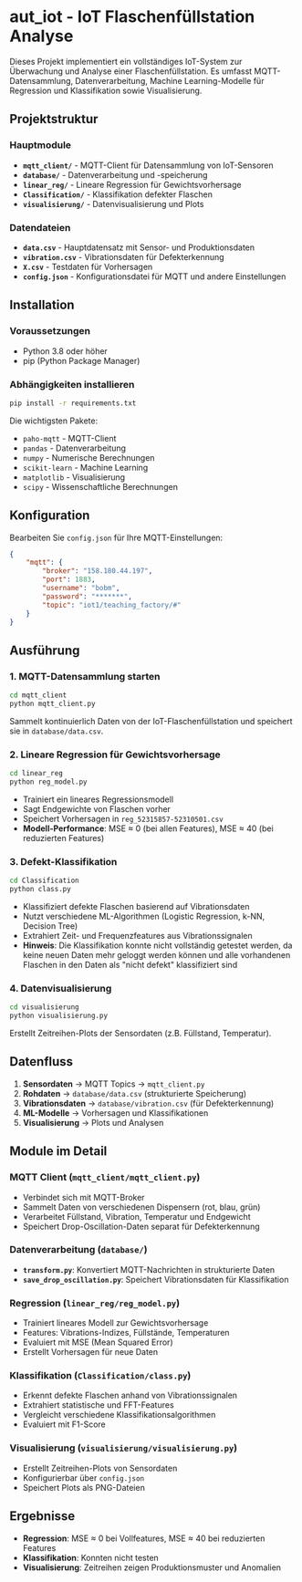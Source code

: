 # aut_iot - IoT Flaschenfüllstation Analyse

Dieses Projekt implementiert ein vollständiges IoT-System zur Überwachung und Analyse einer Flaschenfüllstation. Es umfasst MQTT-Datensammlung, Datenverarbeitung, Machine Learning-Modelle für Regression und Klassifikation sowie Visualisierung.

## Projektstruktur

### Hauptmodule

- **`mqtt_client/`** - MQTT-Client für Datensammlung von IoT-Sensoren
- **`database/`** - Datenverarbeitung und -speicherung
- **`linear_reg/`** - Lineare Regression für Gewichtsvorhersage
- **`Classification/`** - Klassifikation defekter Flaschen
- **`visualisierung/`** - Datenvisualisierung und Plots

### Datendateien

- **`data.csv`** - Hauptdatensatz mit Sensor- und Produktionsdaten
- **`vibration.csv`** - Vibrationsdaten für Defekterkennung
- **`X.csv`** - Testdaten für Vorhersagen
- **`config.json`** - Konfigurationsdatei für MQTT und andere Einstellungen

## Installation

### Voraussetzungen
- Python 3.8 oder höher
- pip (Python Package Manager)

### Abhängigkeiten installieren
```bash
pip install -r requirements.txt
```

Die wichtigsten Pakete:
- `paho-mqtt` - MQTT-Client
- `pandas` - Datenverarbeitung
- `numpy` - Numerische Berechnungen
- `scikit-learn` - Machine Learning
- `matplotlib` - Visualisierung
- `scipy` - Wissenschaftliche Berechnungen

## Konfiguration

Bearbeiten Sie `config.json` für Ihre MQTT-Einstellungen:
```json
{
    "mqtt": {
        "broker": "158.180.44.197",
        "port": 1883,
        "username": "bobm",
        "password": "*******",
        "topic": "iot1/teaching_factory/#"
    }
}
```

## Ausführung

### 1. MQTT-Datensammlung starten
```bash
cd mqtt_client
python mqtt_client.py
```
Sammelt kontinuierlich Daten von der IoT-Flaschenfüllstation und speichert sie in `database/data.csv`.

### 2. Lineare Regression für Gewichtsvorhersage
```bash
cd linear_reg
python reg_model.py
```
- Trainiert ein lineares Regressionsmodell
- Sagt Endgewichte von Flaschen vorher
- Speichert Vorhersagen in `reg_52315857-52310501.csv`
- **Modell-Performance**: MSE ≈ 0 (bei allen Features), MSE ≈ 40 (bei reduzierten Features)

### 3. Defekt-Klassifikation
```bash
cd Classification
python class.py
```
- Klassifiziert defekte Flaschen basierend auf Vibrationsdaten
- Nutzt verschiedene ML-Algorithmen (Logistic Regression, k-NN, Decision Tree)
- Extrahiert Zeit- und Frequenzfeatures aus Vibrationssignalen
- **Hinweis**: Die Klassifikation konnte nicht vollständig getestet werden, da keine neuen Daten mehr geloggt werden können und alle vorhandenen Flaschen in den Daten als "nicht defekt" klassifiziert sind

### 4. Datenvisualisierung
```bash
cd visualisierung
python visualisierung.py
```
Erstellt Zeitreihen-Plots der Sensordaten (z.B. Füllstand, Temperatur).

## Datenfluss

1. **Sensordaten** → MQTT Topics → `mqtt_client.py`
2. **Rohdaten** → `database/data.csv` (strukturierte Speicherung)
3. **Vibrationsdaten** → `database/vibration.csv` (für Defekterkennung)
4. **ML-Modelle** → Vorhersagen und Klassifikationen
5. **Visualisierung** → Plots und Analysen

## Module im Detail

### MQTT Client (`mqtt_client/mqtt_client.py`)
- Verbindet sich mit MQTT-Broker
- Sammelt Daten von verschiedenen Dispensern (rot, blau, grün)
- Verarbeitet Füllstand, Vibration, Temperatur und Endgewicht
- Speichert Drop-Oscillation-Daten separat für Defekterkennung

### Datenverarbeitung (`database/`)
- **`transform.py`**: Konvertiert MQTT-Nachrichten in strukturierte Daten
- **`save_drop_oscillation.py`**: Speichert Vibrationsdaten für Klassifikation

### Regression (`linear_reg/reg_model.py`)
- Trainiert lineares Modell zur Gewichtsvorhersage
- Features: Vibrations-Indizes, Füllstände, Temperaturen
- Evaluiert mit MSE (Mean Squared Error)
- Erstellt Vorhersagen für neue Daten

### Klassifikation (`Classification/class.py`)
- Erkennt defekte Flaschen anhand von Vibrationssignalen
- Extrahiert statistische und FFT-Features
- Vergleicht verschiedene Klassifikationsalgorithmen
- Evaluiert mit F1-Score

### Visualisierung (`visualisierung/visualisierung.py`)
- Erstellt Zeitreihen-Plots von Sensordaten
- Konfigurierbar über `config.json`
- Speichert Plots als PNG-Dateien

## Ergebnisse

- **Regression**: MSE ≈ 0 bei Vollfeatures, MSE ≈ 40 bei reduzierten Features
- **Klassifikation**: Konnten nicht testen
- **Visualisierung**: Zeitreihen zeigen Produktionsmuster und Anomalien
